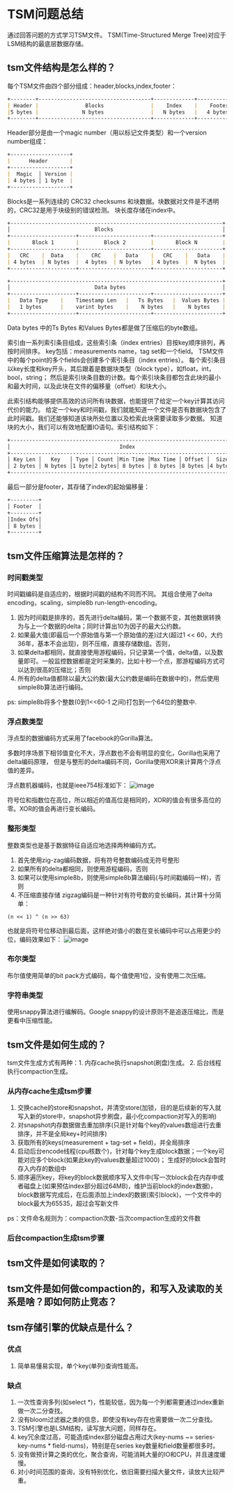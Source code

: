 # TSM问题总结

通过回答问题的方式学习TSM文件。
TSM(Time-Structured Merge Tree)对应于LSM结构的最底层数据存储。

## tsm文件结构是怎么样的？

每个TSM文件由四个部分组成：header,blocks,index,footer：
```markdown
+--------+------------------------------------+-------------+--------------+
| Header |               Blocks               |    Index    |    Footer    |
|5 bytes |              N bytes               |   N bytes   |   4 bytes    |
+--------+------------------------------------+-------------+--------------+
```

Header部分是由一个magic number（用以标记文件类型）和一个version number组成：
```markdown
+-------------------+
|      Header       |
+-------------------+
|  Magic  │ Version |
| 4 bytes │ 1 byte  |
+-------------------+
```

Blocks是一系列连续的 CRC32 checksums 和块数据。块数据对文件是不透明的，CRC32是用于块级别的错误检测。
块长度存储在index中。
```markdown
+--------------------------------------------------------------------+
│                           Blocks                                   │
+---------------------+-----------------------+----------------------+
|       Block 1       |        Block 2        |       Block N        |
+---------------------+-----------------------+----------------------+
|   CRC    |  Data    |    CRC    |   Data    |   CRC    |   Data    |
| 4 bytes  | N bytes  |  4 bytes  | N bytes   | 4 bytes  |  N bytes  |
+---------------------+-----------------------+----------------------+
```

```markdown
+--------------------------------------------------------------------+
│                           Data bytes                               │
+---------------------+-----------------------+----------------------+
|   Data Type    |    Timestamp Len   |   Ts Bytes   |  Values Bytes |   
|   1 bytes      |    varint bytes    |    N bytes   |    N bytes    |   
+---------------------+-----------------------+----------------------+
```
Data bytes 中的Ts Bytes 和Values Bytes都是做了压缩后的byte数组。


索引由一系列索引条目组成，这些索引条（index entries）目按key顺序排列，再按时间排序。
key包括：measurements name，tag set和一个field。
TSM文件中的每个point的多个fields会创建多个索引条目（index entries）。
每个索引条目以key长度和key开头，其后跟着是数据块类型（block type），如float，int，bool，string；
然后是索引块条目数的计数。每个索引块条目都包含此块的最小和最大时间，以及此块在文件的偏移量（offset）和块大小。

此索引结构能够提供高效的访问所有块数据，也能提供了给定一个key计算其访问代价的能力。
给定一个key和时间戳，我们就能知道一个文件是否有数据块包含了此时间戳。我们还能够知道该块所处位置以及检索此块需要读取多少数据。
知道块的大小，我们可以有效地配置IO语句。索引结构如下：
```markdown
+-----------------------------------------------------------------------------+
│                                   Index                                     │
+-----------------------------------------------------------------------------+
│ Key Len │   Key   │ Type │ Count │Min Time │Max Time │ Offset │  Size  │...│
│ 2 bytes │ N bytes │1 byte│2 bytes│ 8 bytes │ 8 bytes │8 bytes │4 bytes │   │
+-----------------------------------------------------------------------------+
```

最后一部分是footer，其存储了index的起始偏移量：
```markdown
+---------+
│ Footer  │
+---------+
│Index Ofs│
│ 8 bytes │
+---------+
```

## tsm文件压缩算法是怎样的？
### 时间戳类型
时间戳编码是自适应的，根据时间戳的结构不同而不同。 其组合使用了delta encoding，scaling，simple8b run-length-encoding。

1. 因为时间戳是排序的，首先进行delta编码，第一个数据不变，其他数据转换为与上一个数据的delta；同时计算出10为因子的最大公约数。
2. 如果最大值(即最后一个原始值与第一个原始值的差)过大(超过1 << 60，大约36年，基本不会出现)，则不压缩，直接存储数组。否则，
3. 如果delta都相同，就直接使用游程编码，只记录第一个值，delta值，以及数量即可。一般监控数据都是定时采集的，比如十秒一个点，那游程编码方式可以达到很高的压缩比；否则
4. 所有的delta值都除以最大公约数(最大公约数是编码在数据中的)，然后使用simple8b算法进行编码。

ps: simple8b将多个整数(0到1<<60-1 之间)打包到一个64位的整数中.

### 浮点数类型
浮点型的数据编码方式采用了facebook的Gorilla算法。

多数时序场景下相邻值变化不大，浮点数也不会有明显的变化，Gorilla也采用了delta编码原理，
但是与整形的delta编码不同，Gorilla使用XOR来计算两个浮点值的差异。

浮点数机器编码，也就是ieee754标准如下：
![image](float_encoding.png)

符号位和指数位在高位，所以相近的值高位是相同的，XOR的值会有很多高位的零。XOR的值会再进行变长编码。

### 整形类型
整数类型也是基于数据特征自适应地选择两种编码方式。

1. 首先使用zig-zag编码数据，将有符号整数编码成无符号整形
2. 如果所有的delta都相同，则使用游程编码，否则
3. 如果可以使用simple8b，则使用simple8b算法编码(与时间戳编码一样)，否则
4. 不压缩直接存储
zigzag编码是一种针对有符号数的变长编码，其计算十分简单：
```
(n << 1) ^ (n >> 63)
```
也就是将符号位移动到最后面，这样绝对值小的数在变长编码中可以占用更少的位，编码效果如下：
![image](zigzag_encoding.png)

### 布尔类型
布尔值使用简单的bit pack方式编码，每个值使用1位，没有使用二次压缩。

### 字符串类型
使用snappy算法进行编解码。Google snappy的设计原则不是追逐压缩比，而是更看中压缩性能。


## tsm文件是如何生成的？
tsm文件生成方式有两种：1. 内存cache执行snapshot(刷盘)生成。 2. 后台线程执行compaction生成。

### 从内存cache生成tsm步骤
1. 交换cache的store和snapshot，并清空store(加锁，目的是后续新的写入就写入新的store中，snapshot异步刷盘，最小化compaction对写入的影响)
2. 对snapshot内存数据做去重加排序(只是针对每个key的values数组进行去重排序，并不是全局key+时间排序)
3. 获取所有的keys(measurement + tag-set + field)，并全局排序
4. 启动后台encode线程(cpu核数个)，针对每个key生成block数据；一个key可能对应多个block(如果此key的values数量超过1000)；
   生成好的block会暂时存入内存的数组中
5. 顺序遍历key，将key的block数据顺序写入文件中(写一次block会在内存中或者磁盘上(如果预估index部分超过64MB)，维护当前block的index数据)，
   block数据写完成后，在后面添加上index的数据(索引block)，一个文件中的block最大为65535，超过会写新文件

ps：文件命名规则为：compaction次数-当次compaction生成的文件数

### 后台compaction生成tsm步骤



## tsm文件是如何读取的？







## tsm文件是如何做compaction的，和写入及读取的关系是啥？即如何防止竞态？








## tsm存储引擎的优缺点是什么？
### 优点
1. 简单易懂易实现，单个key(单列)查询性能高。

### 缺点
1. 一次性查询多列(如select *)，性能较低，因为每一个列都需要通过index重新做一次二分查找。
2. 没有bloom过滤器之类的信息，即使没有key存在也需要做一次二分查找。
3. TSM引擎也是LSM结构，读写放大问题，同样存在。
4. key冗余度过高，可能造成index部分磁盘占用过大(key-nums ~= series-key-nums * field-nums)，特别是在series key数量和field数量都很多时。
5. 没有做预计算之类的优化，聚合查询，可能消耗大量的IO和CPU，并且速度缓慢。
6. 对小时间范围的查询，没有特别优化，依旧需要扫描大量文件，读放大比较严重。
